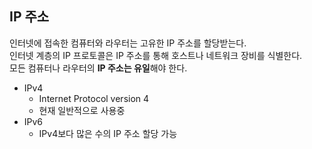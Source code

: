 ## IP 주소

인터넷에 접속한 컴퓨터와 라우터는 고유한 IP 주소를 할당받는다.   
인터넷 계층의 IP 프로토콜은 IP 주소를 통해 호스트나 네트워크 장비를 식별한다.   
    모든 컴퓨터나 라우터의 **IP 주소는 유일**해야 한다.

- IPv4
    - Internet Protocol version 4
    - 현재 일반적으로 사용중
- IPv6
    - IPv4보다 많은 수의 IP 주소 할당 가능
